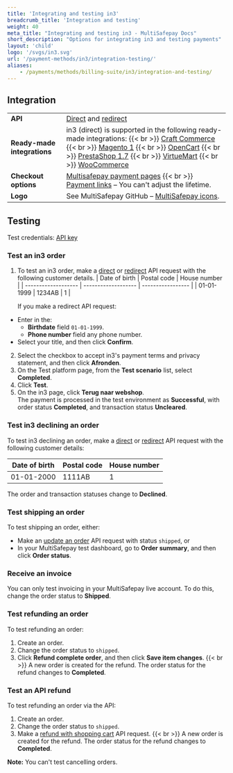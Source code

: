 ```yaml
---
title: 'Integrating and testing in3'
breadcrumb_title: 'Integration and testing'
weight: 40
meta_title: "Integrating and testing in3 - MultiSafepay Docs"
short_description: "Options for integrating in3 and testing payments"
layout: 'child'
logo: '/svgs/in3.svg'
url: '/payment-methods/in3/integration-testing/'
aliases:
    - /payments/methods/billing-suite/in3/integration-and-testing/
---
```

## Integration

| | |
|---|---|
| **API** | [Direct](/api/#in3---direct) and [redirect](/api/#in3---redirect) |
| **Ready-made integrations** | in3 (direct) is supported in the following ready-made integrations: {{< br >}} [Craft Commerce](/craft-commerce/) {{< br >}} [Magento 1](/magento-1/) {{< br >}} [OpenCart](/opencart/) {{< br >}} [PrestaShop 1.7](/prestashop-1-7/) {{< br >}} [VirtueMart](/virtuemart/) {{< br >}} [WooCommerce](/woo-commerce/)   |
| **Checkout options** | [Multisafepay payment pages](/payment-pages/) {{< br >}} [Payment links](/payment-links/about/) – You can't adjust the lifetime. |
| **Logo** | See MultiSafepay GitHub – [MultiSafepay icons](https://github.com/MultiSafepay/MultiSafepay-icons). |

## Testing

Test credentials: [API key](/account/site-id-api-key-secure-code/)

### Test an in3 order


1. To test an in3 order, make a [direct](/api/#in3---direct) or [redirect](/api/#in3---redirect) API request with the following customer details.
| Date of birth    | Postal code | House number |
| ------------------- | ------------------- | ----------------- |
| 01-01-1999 | 1234AB | 1 |

    If you make a redirect API request:
- Enter in the:
    - **Birthdate** field `01-01-1999`.
    - **Phone number** field any phone number.  
- Select your title, and then click **Confirm**.
2. Select the checkbox to accept in3's payment terms and privacy statement, and then click **Afronden**.
3. On the Test platform page, from the **Test scenario** list, select **Completed**.
4. Click **Test**. 
5. On the in3 page, click **Terug naar webshop**.  
  The payment is processed in the test environment as **Successful**, with order status **Completed**, and transaction status **Uncleared**.

### Test in3 declining an order   

To test in3 declining an order, make a [direct](/api/#in3---direct) or [redirect](/api/#in3---redirect) API request with the following customer details:

| Date of birth    | Postal code | House number |
| ------------------- | ------------------- | ----------------- |
| 01-01-2000 | 1111AB | 1 |

The order and transaction statuses change to **Declined**.

### Test shipping an order
To test shipping an order, either:

- Make an [update an order](/api/#update-an-order) API request with status `shipped`, or 
- In your MultiSafepay test dashboard, go to **Order summary**, and then click **Order status**.

### Receive an invoice

You can only test invoicing in your MultiSafepay live account. To do this, change the order status to **Shipped**.

### Test refunding an order

To test refunding an order:

1. Create an order. 
2. Change the order status to `shipped`.
3. Click **Refund complete order**, and then click **Save item changes**.
  {{< br >}} A new order is created for the refund. The order status for the refund changes to **Completed**.

### Test an API refund

To test refunding an order via the API:

1. Create an order. 
2. Change the order status to `shipped`.
3. Make a [refund with shopping cart](/api/#refund-with-shopping-cart) API request.
  {{< br >}} A new order is created for the refund. The order status for the refund changes to **Completed**.

**Note:** You can't test cancelling orders.
